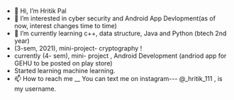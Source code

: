 - 👋 Hi, I’m Hritik Pal
- 👀 I’m interested in cyber security and Android App Devlopment(as of now, interest changes time to time)
- 🌱 I’m currently learning c++, data structure, Java and Python (btech 2nd year)
- (3-sem, 2021), mini-project- cryptography !
- currently (4- sem), mini- project , Android Development (andriod app for GEHU to be posted on play store)
- Started learning machine learning.
- 📫 How to reach me __ You can text me on instagram--- @_hritik_111 ,  is my username.

<!---
hritik-111/hritik-111 is a ✨ special ✨ repository because its `README.md` (this file) appears on your GitHub profile.
You can click the Preview link to take a look at your changes.
--->
